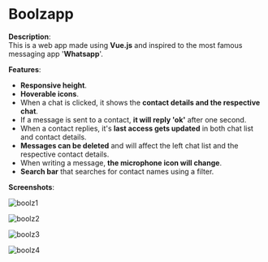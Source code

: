 # Boolzapp

**Description**:<br>
This is a web app made using **Vue.js** and inspired to the most famous messaging app '**Whatsapp**'.

**Features**:<br>

- **Responsive height**.
- **Hoverable icons**.
- When a chat is clicked, it shows the **contact details and the respective chat**.
- If a message is sent to a contact, **it will reply 'ok'** after one second.
- When a contact replies, it's **last access gets updated** in both chat list and contact details.
- **Messages can be deleted** and will affect the left chat list and the respective contact details.
- When writing a message, **the microphone icon will change**.
- **Search bar** that searches for contact names using a filter.

**Screenshots**:<br>

![boolz1](https://user-images.githubusercontent.com/85038274/151703329-15039546-386a-4850-8816-162611816080.PNG)

![boolz2](https://user-images.githubusercontent.com/85038274/151703333-a642d946-c5ae-43f4-b382-3c5d87540b6d.PNG)

![boolz3](https://user-images.githubusercontent.com/85038274/151703331-38939447-b927-45f0-8d9e-f871815b218f.PNG)

![boolz4](https://user-images.githubusercontent.com/85038274/151704300-52989cec-9957-4a05-8aaf-301fb313d43a.PNG)
